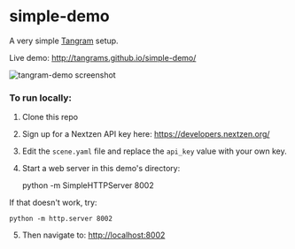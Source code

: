 # simple-demo

A very simple [Tangram](http://github.com/tangrams/tangram) setup.

Live demo: http://tangrams.github.io/simple-demo/

![tangram-demo screenshot](https://cloud.githubusercontent.com/assets/459970/6629470/c007b1de-c8e4-11e4-854e-fd69f5135b3a.png)

### To run locally:

1) Clone this repo

2) Sign up for a Nextzen API key here: https://developers.nextzen.org/

3) Edit the `scene.yaml` file and replace the `api_key` value with your own key.

4) Start a web server in this demo's directory:

    python -m SimpleHTTPServer 8002

If that doesn't work, try:

    python -m http.server 8002

5) Then navigate to: [http://localhost:8002](http://localhost:8002)
